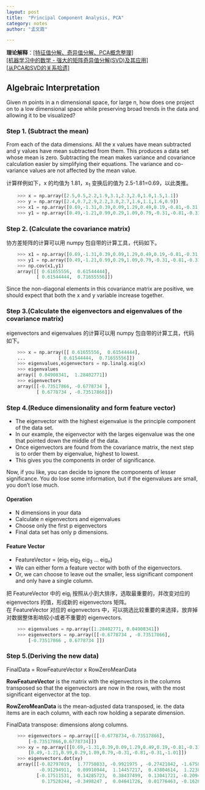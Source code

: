 ```yaml
---
layout: post
title:  "Principal Component Analysis, PCA"      
category: notes
author: "孟文霞"

---
```


**理论解释**：[[特征值分解、奇异值分解、PCA概念整理]](http://blog.csdn.net/jinshengtao/article/details/18448355)     
[[机器学习中的数学 - 强大的矩阵奇异值分解(SVD)及其应用]](http://www.cnblogs.com/LeftNotEasy/archive/2011/01/19/svd-and-applications.html)      
[[从PCA和SVD的关系拾遗]](http://blog.csdn.net/dark_scope/article/details/53150883)   

## Algebraic Interpretation
Given m points in a n dimensional space, for large n, how does one project on to a low dimensional space while preserving broad trends in the data and allowing it to be visualized?

### Step 1. (Subtract the mean)
From each of the data dimensions. All the x values have mean subtracted and y values have mean subtracted from them. This produces a data set whose mean is zero. Subtracting the mean makes variance and covariance calculation easier by simplifying their equations. The variance and co-variance values are not affected by the mean value.

计算样例如下，x 的均值为 1.81，x<sub>1</sub> 变换后的值为 2.5-1.81=0.69，以此类推。    

```python
	>>> x = np.array([2.5,0.5,2.2,1.9,3.1,2.3,2.0,1.0,1.5,1.1])
	>>> y = np.array([2.4,0.7,2.9,2.2,3.0,2.7,1.6,1.1,1.6,0.9])
	>>> x1 = np.array([0.69,-1.31,0.39,0.09,1.29,0.49,0.19,-0.81,-0.31,-0.71])
	>>> y1 = np.array([0.49,-1.21,0.99,0.29,1.09,0.79,-0.31,-0.81,-0.31,-1.01])
```

### Step 2. (Calculate the covariance matrix)
协方差矩阵的计算可以用 numpy 包自带的计算工具，代码如下。        

```python
	>>> x1 = np.array([0.69,-1.31,0.39,0.09,1.29,0.49,0.19,-0.81,-0.31,-0.71])
	>>> y1 = np.array([0.49,-1.21,0.99,0.29,1.09,0.79,-0.31,-0.81,-0.31,-1.01])
	>>> np.cov(x1,y1)
	array([[ 0.61655556,  0.61544444],
	       [ 0.61544444,  0.71655556]])
```

Since the non-diagonal elements in this covariance matrix are positive, we should expect that both the x and y variable increase together.

### Step 3.(Calculate the eigenvectors and eigenvalues of the covariance matrix)
eigenvectors and eigenvalues 的计算可以用 numpy 包自带的计算工具，代码如下。     

```python
	>>> x = np.array([[ 0.61655556,  0.61544444],
	...  		   [ 0.61544444,  0.71655556]])
	>>> eigenvalues,eigenvectors = np.linalg.eig(x)
	>>> eigenvalues
	array([ 0.04908341,  1.28402771])
	>>> eigenvectors
	array([[-0.73517866, -0.6778734 ],
	       [ 0.6778734 , -0.73517866]])
```

### Step 4.(Reduce dimensionality and form feature vector)
* The eigenvector with the highest eigenvalue is the principle component of the data set.
* In our example, the eigenvector with the larges eigenvalue was the one that pointed down the middle of the data.
* Once eigenvectors are found from the covariance matrix, the next step is to order them by eigenvalue, highest to lowest.
* This gives you the components in order of significance.

Now, if you like, you can decide to ignore the components of lesser significance.
You do lose some information, but if the eigenvalues are small, you don’t lose much.

#### Operation
* N dimensions in your data 
* Calculate n eigenvectors and eigenvalues 
* Choose only the first p eigenvectors
* Final data set has only p dimensions.

#### Feature Vector
* FeatureVector = (eig<sub>1</sub> eig<sub>2</sub> eig<sub>3</sub> … eig<sub>n</sub>)
* We can either form a feature vector with both of the eigenvectors.
* Or, we can choose to leave out the smaller, less significant component and only have a single column.      

把 FeatureVector 中的 eig<sub>i</sub> 按照从小到大排序，选取最重要的，并改变对应的 eigenvectors 的值，形成新的 eigenvectors 矩阵。    
在 FeatureVector 对应的 eigenvectors 中，可以挑选比较重要的来选择，放弃掉对数据整体影响较小或者不重要的 eigenvectors.   

```python
	>>> eigenvalues = np.array([1.28402771, 0.04908341])
	>>> eigenvectors = np.array([[-0.6778734 , -0.73517866],
		[-0.73517866 , 0.6778734 ]])
```

### Step 5.(Deriving the new data)
FinalData = RowFeatureVector x RowZeroMeanData 

**RowFeatureVector** is the matrix with the eigenvectors in the columns transposed so that the eigenvectors are now in the rows, with the most significant eigenvector at the top. 

**RowZeroMeanData** is the mean-adjusted data transposed, ie. the data items are in each column, with each row holding a separate dimension.

FinalData transpose: dimensions along columns.

```python
	>>> eigenvectors = np.array([[-0.6778734,-0.73517866],
		[-0.73517866,0.6778734]])
	>>> xy = np.array([[0.69,-1.31,0.39,0.09,1.29,0.49,0.19,-0.81,-0.31,-0.71],
		[0.49,-1.21,0.99,0.29,1.09,0.79,-0.31,-0.81,-0.31,-1.01]])
	>>> eigenvectors.dot(xy)
	array([[-0.82797019,  1.77758033, -0.9921975 , -0.27421042, -1.67580143,
	        -0.91294911,  0.09910944,  1.14457217,  0.43804614,  1.22382056],
	       [-0.17511531,  0.14285723,  0.38437499,  0.13041721, -0.20949847,
	         0.17528244, -0.3498247 ,  0.04641726,  0.01776463, -0.16267529]])
```
